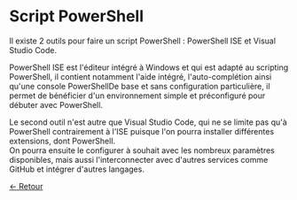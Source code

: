 # Script PowerShell

Il existe 2 outils pour faire un script PowerShell : PowerShell ISE et Visual Studio Code.

PowerShell ISE est l'éditeur intégré à Windows et qui est adapté au scripting PowerShell, il contient notamment l'aide intégré, l'auto-complétion ainsi qu'une console PowerShellDe base et sans configuration particulière, il  permet de bénéficier d'un environnement simple et préconfiguré pour débuter avec PowerShell.

Le second outil n'est autre que Visual Studio Code, qui ne se limite pas qu'à PowerShell contrairement à l'ISE puisque l'on pourra installer différentes extensions, dont PowerShell.  
On pourra ensuite le configurer à souhait avec les nombreux paramètres disponibles, mais aussi l'interconnecter avec d'autres services comme GitHub et intégrer d'autres langages.

[← Retour](https://github.com/mveron13/cours.linux/blob/main/README.md)
